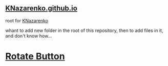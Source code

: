 ## [KNazarenko.github.io](https://knazarenko.github.io/)

root for [KNazarenko](https://github.com/KNazarenko)

whant to add new folder in the root of this repository, then to add files in it, and don't know how...

# [Rotate Button](https://knazarenko.github.io/test02_rotate_button/#)
